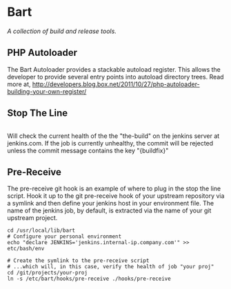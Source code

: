 Bart
====

*A collection of build and release tools.*

PHP Autoloader
--------------

The Bart Autoloader provides a stackable autoload register. This allows the developer to provide
several entry points into autoload directory trees. Read more at, 
http://developers.blog.box.net/2011/10/27/php-autoloader-building-your-own-register/

Stop The Line
-------------

```./hooks/fail-if-job-unhealthy.php --domain jenkins.com --job the-build "A short commit message"
```

Will check the current health of the the "the-build" on the jenkins server
at jenkins.com. If the job is currently unhealthy, the commit will be rejected
unless the commit message contains the key "{buildfix}"



Pre-Receive
-----------

The pre-receive git hook is an example of where to plug in the stop the line
script. Hook it up to the git pre-receive hook of your upstream repository via
a symlink and then define your jenkins host in your environment file. The name
of the jenkins job, by default, is extracted via the name of your git upstream
project.

```
cd /usr/local/lib/bart
# Configure your personal environment
echo "declare JENKINS='jenkins.internal-ip.company.com'" >> etc/bash/env

# Create the symlink to the pre-receive script
# ...which will, in this case, verify the health of job "your proj"
cd /git/projects/your-proj
ln -s /etc/bart/hooks/pre-receive ./hooks/pre-receive
```

